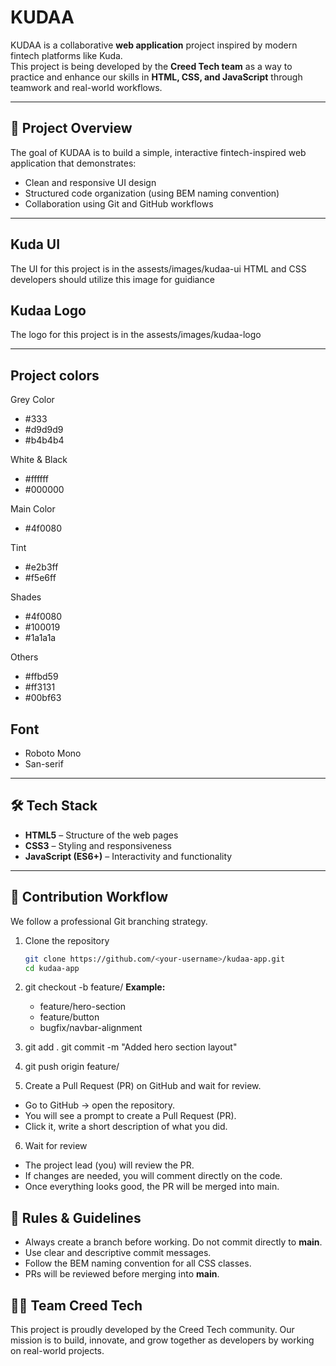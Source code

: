 # KUDAA

KUDAA is a collaborative **web application** project inspired by modern fintech platforms like Kuda.  
This project is being developed by the **Creed Tech team** as a way to practice and enhance our skills in **HTML, CSS, and JavaScript** through teamwork and real-world workflows.

---

## 🚀 Project Overview

The goal of KUDAA is to build a simple, interactive fintech-inspired web application that demonstrates:

- Clean and responsive UI design
- Structured code organization (using BEM naming convention)
- Collaboration using Git and GitHub workflows

---

## Kuda UI

The UI for this project is in the assests/images/kudaa-ui
HTML and CSS developers should utilize this image for guidiance

## Kudaa Logo

The logo for this project is in the assests/images/kudaa-logo

---

## Project colors

Grey Color

- #333
- #d9d9d9
- #b4b4b4

White & Black

- #ffffff
- #000000

Main Color

- #4f0080

Tint

- #e2b3ff
- #f5e6ff

Shades

- #4f0080
- #100019
- #1a1a1a

Others

- #ffbd59
- #ff3131
- #00bf63

## Font

- Roboto Mono
- San-serif

---

## 🛠️ Tech Stack

- **HTML5** – Structure of the web pages
- **CSS3** – Styling and responsiveness
- **JavaScript (ES6+)** – Interactivity and functionality

---

## 🤝 Contribution Workflow

We follow a professional Git branching strategy.

1. Clone the repository
   ```bash
   git clone https://github.com/<your-username>/kudaa-app.git
   cd kudaa-app
   ```
2. git checkout -b feature/<task-name>
   **Example:**

   - feature/hero-section
   - feature/button
   - bugfix/navbar-alignment

3. git add .
   git commit -m "Added hero section layout"

4. git push origin feature/<task-name>

5. Create a Pull Request (PR) on GitHub and wait for review.

- Go to GitHub → open the repository.
- You will see a prompt to create a Pull Request (PR).
- Click it, write a short description of what you did.

6. Wait for review

- The project lead (you) will review the PR.
- If changes are needed, you will comment directly on the code.
- Once everything looks good, the PR will be merged into main.

## 📌 Rules & Guidelines

- Always create a branch before working. Do not commit directly to **main**.
- Use clear and descriptive commit messages.
- Follow the BEM naming convention for all CSS classes.
- PRs will be reviewed before merging into **main**.

## 👨‍💻 Team Creed Tech

This project is proudly developed by the Creed Tech community.
Our mission is to build, innovate, and grow together as developers by working on real-world projects.
